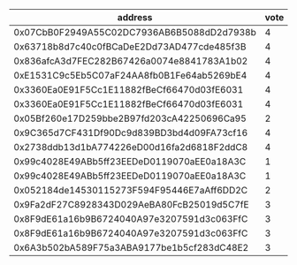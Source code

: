 address|vote|timestamp|signature
---|---|---|---
0x07CbB0F2949A55C02DC7936AB6B5088dD2d7938b|4|1608038258|0xdc173823771b3a634880377ddf6d76780c36c53ae5095b5c80b0a5316249a803130c2816d71e25abf2afb8a144b4d1be0c67f24682f348e57834fc1b210722981c
0x63718b8d7c40c0fBCaDeE2Dd73AD477cde485f3B|4|1608038439|0xd3bc3dddd1d3544d91ff9546de50fb2c149dfbf68008cca0b0f3e67506a0c62d2b3284f715b73e880adf8ff3aba849a67000074f3c530cbfa2d4a2c77c0cd30a1c
0x836afcA3d7FEC282B67426a0074e8841783A1b02|4|1608038526|0xc38cc2b34733255993155835216f0c6f323765a4993424687823663a7139ec8c65835e812c604a803b6085c1b10177eb8e6fb07a96ede83ebc906f48f4ac3dc61c
0xE1531C9c5Eb5C07aF24AA8fb0B1Fe64ab5269bE4|4|1608038603|0x670b263e7f8ccddf600b05f943f6c64cf06147053721caecfea0ce904c95a7e16f3d5e234bae63fb819469c71b2642960ff9e404471b4702f0383e27cca733cb1c
0x3360Ea0E91F5Cc1E11882fBeCf66470d03fE6031|4|1608038666|0x4821ccc6f8158e975312b836a35d2ae28deb027ff4c650f77d65532639c70efa2ab88bc850907dd68d16a35a77d88366b86af3bf5d7eed300b0430b6de37dc271b
0x3360Ea0E91F5Cc1E11882fBeCf66470d03fE6031|4|1608038733|0x57463dbb8ba26a1168ae1587cf682dbf337b115d005ee4a183f79d88d9b2287627b2b79351e8ab24a88a82b151932c13dafbe59f1fee7cd54cc083b76b4e71581c
0x05Bf260e17D259bbe2B97fd203cA42250696Ca95|2|1608040061|0x80c676cadd572138c6612246d30d47696d19f1e931a85afb0d4d4a388afd11727a0687cc87fdbb507bb04adeea739f3593cc0a820ca6898716e0d1230af9e5ea1b
0x9C365d7CF431Df90Dc9d839BD3bd4d09FA73cf16|4|1608040630|0x56863de0adb5258746b129df9926db42d6aa1e691be58180e9b061e077f6beee6749ac2f4d4035469da46fdeb71829c123f64425035d4cedbaed7add920026d41b
0x2738ddb13d1bA774226eD00d16fa2d6818F2ddC8|4|1608048802|0x62cb748d6d477bf7f49b066a2cea8817c6501d8f11a0c362e9f474957b4a50de00ddf261998db88ce162060db849add1acc94e732ec18e2789d4cf51b118e2d61b
0x99c4028E49ABb5ff23EEDeD0119070aEE0a18A3C|1|1608048941|0xe1d6726176857eaa47eb1a17271c58e5631290aca385e12fa6ea80f46812a413607847139d08bfa23cf7f01a42788fe91276e840472fe2a5323f96b4d5e3dd931c
0x99c4028E49ABb5ff23EEDeD0119070aEE0a18A3C|1|1608048963|0x5028b57187268781f319998e19955213ba76453c3855705df0702bd8548772e568a74e3f0b628b19ca2de654cda4c9e66ed84a49ea61ff3390d32ee20526bbe61c
0x052184de14530115273F594F95446E7aAff6DD2C|2|1608049600|0x5ba12239e0adba56812a5e144e8f5f13135e3f09a48d9b3987b7dab20e7dbc9661574fc7f00d7d09406db915a3fe97d3b8948adbf26871b62565f48b45d865081c
0x9Fa2dF27C8928343D029AeBA80FcB25019d5C7fE|3|1608057905|0x9db2a45c213a7792f1ffe5687f2440c700d6893d1e9ae29b0825d9cd5f680a845e0969328e756a96a816a9d062c71c388d2f8f532eb5431c52b440296ca24b261c
0x8F9dE61a16b9B6724040A97e3207591d3c063FfC|3|1608057925|0x70f8bac66760d1bd9fd63852e74d19ca49efcbb18152b1be3b4a5cfa36e8583625c2b95d0e3b24bfb564925b185ae52a59355ac06775f70b48235cfac4daf6a81b
0x8F9dE61a16b9B6724040A97e3207591d3c063FfC|3|1608057979|0x878aa85f7a1d0dd251d1792777434321a53c418ab0b9d09f8f42f29224526a5d025418b7cdca40ed5d25234f51ae00ece1c7c8131898c06ead484f59b6f0ed351c
0x6A3b502bA589F75a3ABA9177be1b5cf283dC48E2|3|1608057993|0xed5fcc11873f85716751d8c992b4b4f9eaffaef5f4cc7fde8ff606836e7f554b0719aab8379862ecc29efd8396ef8b741165bf6850d4bbad444448ba311a65881b